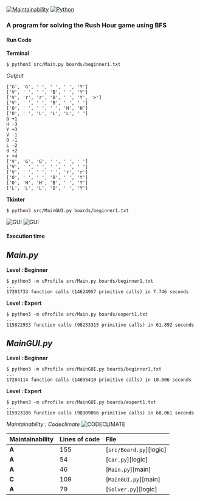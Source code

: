 [![Maintainability](https://api.codeclimate.com/v1/badges/faa6e65de2852bf0e795/maintainability)](https://codeclimate.com/github/akinariobi/rush-hour-bfs/maintainability)
[![Python](https://img.shields.io/badge/python-3.5-blue.svg)](https://www.python.org/downloads/release/python-350/)

### A program for solving the Rush Hour game using BFS

#### Run Code 

**Terminal**

```
$ python3 src/Main.py boards/beginner1.txt
```
*Output*
```
['G', 'G', ' ', ' ', ' ', 'Y']
['V', ' ', ' ', 'B', ' ', 'Y']
['V', 'r', 'r', 'B', ' ', 'Y', '>']
['V', ' ', ' ', 'B', ' ', ' ']
['O', ' ', ' ', ' ', 'H', 'H']
['O', ' ', 'L', 'L', 'L', ' ']
G +1
H -3
Y +3
V -1
O -1
L -2
B +2
r +4
['V', 'G', 'G', ' ', ' ', ' ']
['V', ' ', ' ', ' ', ' ', ' ']
['V', ' ', ' ', ' ', 'r', 'r']
['O', ' ', ' ', 'B', ' ', 'Y']
['O', 'H', 'H', 'B', ' ', 'Y']
['L', 'L', 'L', 'B', ' ', 'Y']
```
**Tkinter**

```
$ python3 src/MainGUI.py boards/beginner1.txt
```
![GUI](https://pp.userapi.com/c841325/v841325491/5bb18/pHbRsFIB9Uc.jpg)
![GUI](https://pp.userapi.com/c841325/v841325491/5bb20/EbJxGP95rVw.jpg)

#### Execution time

*Main.py*
---------
**Level : Beginner**
```
$ python3 -m cProfile src/Main.py boards/beginner1.txt
...
17201733 function calls (14624957 primitive calls) in 7.746 seconds
```
**Level : Expert**
```
$ python3 -m cProfile src/Main.py boards/expert1.txt
...
115822933 function calls (98233315 primitive calls) in 61.892 seconds
```
*MainGUI.py*
------------
**Level : Beginner**
```
$ python3 -m cProfile src/MainGUI.py boards/beginner1.txt
...
17284114 function calls (14695410 primitive calls) in 10.006 seconds
```
**Level : Expert**
```
$ python3 -m cProfile src/MainGUI.py boards/expert1.txt
...
115923180 function calls (98309066 primitive calls) in 68.061 seconds
```

*Maintainability : Codeclimate*
![CODECLIMATE](https://pp.userapi.com/c841325/v841325491/5bb29/V0gcyED745g.jpg)


| **Maintainability** | **Lines of code** | **File** |
|:-------|:--------------------------------|:--------------------------|
| **A**   | 155                     | [`src/Board.py`][logic]              |
| **A**   | 54                      | [`Car.py`][logic]                |
| **A**   | 46                      | [`Main.py`][main]                |
| **C**   | 109                     | [`MainGUI.py`][main]             |
| **A**   | 79                      | [`Solver.py`][logic]             |




